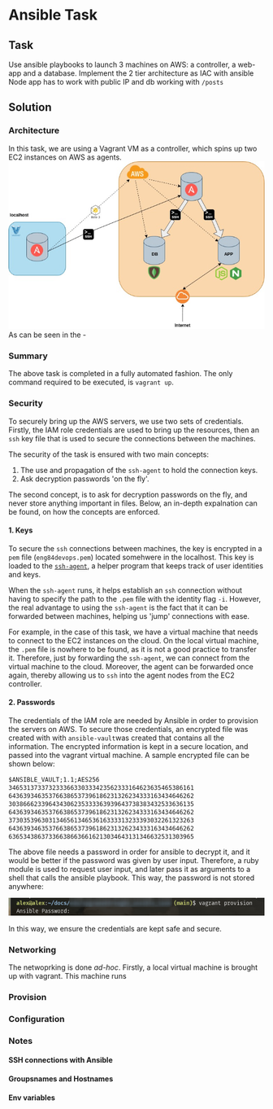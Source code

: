 # Ansible Task

## Task
Use ansible playbooks to launch 3 machines on AWS: a controller, a web-app and a database.
Implement the 2 tier architecture as IAC with ansible
Node app has to work with public IP and db working with `/posts`

## Solution
### Architecture
In this task, we are using a Vagrant VM as a controller, which spins up two EC2 instances on AWS as agents.
![Architecture](media/ansible_architecture.jpg)
As can be seen in the -

### Summary
The above task is completed in a fully automated fashion. The only command required to be executed, is `vagrant up`.


### Security
To securely bring up the AWS servers, we use two sets of credentials.
Firstly, the IAM role credentials are used to bring up the resources, then an `ssh` key file that is used to secure the connections between the machines.

The security of the task is ensured with two main concepts:
1. The use and propagation of the `ssh-agent` to hold the connection keys.
2. Ask decryption passwords 'on the fly'.

The second concept, is to ask for decryption passwords on the fly, and never store anything important in files.
Below, an in-depth expalnation can be found, on how the concepts are enforced.

#### 1. Keys
To secure the `ssh` connections between machines, the key is encrypted in a `pem` file (`eng84devops.pem`)
located somehwere in the localhost. This key is loaded to the [`ssh-agent`](https://www.ssh.com/academy/ssh/agent), a helper program that keeps track of user identities and keys.

When the `ssh-agent` runs, it helps establish an `ssh` connection without having to specify the path to the `.pem` file with the identity flag `-i`.
However, the real advantage to using the `ssh-agent` is the fact that it can be forwarded between machines, helping us 'jump' connections with ease.

For example, in the case of this task, we have a virtual machine that needs to connect to the EC2 instances on the cloud.
On the local virtual machine, the `.pem` file is nowhere to be found, as it is not a good practice to transfer it.
Therefore, just by forwarding the `ssh-agent`, we can connect from the virtual machine to the cloud. Moreover, the agent can be forwarded once again, thereby allowing us to `ssh` into the agent nodes from the EC2 controller.


#### 2. Passwords
The credentials of the IAM role are needed by Ansible in order to provision the servers on AWS.
To secure those credentials, an encrypted file was created with with `ansible-vault`was created that contains all the information.
The encrypted information is kept in a secure location, and passed into the vagrant virtual machine. A sample encrypted file can be shown below:
```
$ANSIBLE_VAULT;1.1;AES256
346531373373233366330333423562333164623635465386161
643639346353766386537396186231326234333163434646262
303866623396434306235333363939643738383432533636135
643639346353766386537396186231326234333163434646262
373035396303134656134653616333313233393032261323263
643639346353766386537396186231326234333163434646262
636534386373366386636616213034643131346632531303965
```
The above file needs a password in order for ansible to decrypt it, and it would be better if the password was given by user input.
Therefore, a ruby module is used to request user input, and later pass it as arguments to a shell that calls the ansible playbook.
This way, the password is not stored anywhere:

![Ansible Password](media/ansible_password.png)

In this way, we ensure the credentials are kept safe and secure.

### Networking
The netwoprking is done *ad-hoc*.
Firstly, a local virtual machine is brought up with vagrant. This machine runs 

### Provision
### Configuration

### Notes
#### SSH connections with Ansible
#### Groupsnames and Hostnames
#### Env variables 


